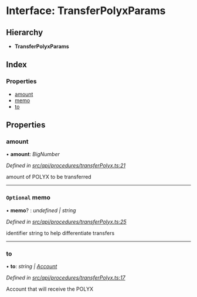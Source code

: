 # Interface: TransferPolyxParams

## Hierarchy

* **TransferPolyxParams**

## Index

### Properties

* [amount](transferpolyxparams.md#amount)
* [memo](transferpolyxparams.md#optional-memo)
* [to](transferpolyxparams.md#to)

## Properties

###  amount

• **amount**: *BigNumber*

*Defined in [src/api/procedures/transferPolyx.ts:21](https://github.com/PolymathNetwork/polymesh-sdk/blob/38ee8078/src/api/procedures/transferPolyx.ts#L21)*

amount of POLYX to be transferred

___

### `Optional` memo

• **memo**? : *undefined | string*

*Defined in [src/api/procedures/transferPolyx.ts:25](https://github.com/PolymathNetwork/polymesh-sdk/blob/38ee8078/src/api/procedures/transferPolyx.ts#L25)*

identifier string to help differentiate transfers

___

###  to

• **to**: *string | [Account](../classes/account.md)*

*Defined in [src/api/procedures/transferPolyx.ts:17](https://github.com/PolymathNetwork/polymesh-sdk/blob/38ee8078/src/api/procedures/transferPolyx.ts#L17)*

Account that will receive the POLYX
